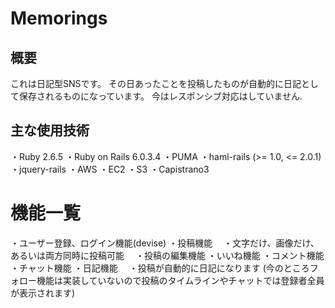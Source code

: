# Memorings
## 概要
これは日記型SNSです。
その日あったことを投稿したものが自動的に日記として保存されるものになっています。
今はレスポンシブ対応はしていません.  
## 主な使用技術  
・Ruby 2.6.5
・Ruby on Rails 6.0.3.4
・PUMA
・haml-rails (>= 1.0, <= 2.0.1)
・jquery-rails
・AWS
  ・EC2
  ・S3
・Capistrano3  
# 機能一覧  
・ユーザー登録、ログイン機能(devise)
・投稿機能
　・文字だけ、画像だけ、あるいは両方同時に投稿可能
　・投稿の編集機能
・いいね機能
・コメント機能
・チャット機能
・日記機能
　・投稿が自動的に日記になります
(今のところフォロー機能は実装していないので投稿のタイムラインやチャットでは登録者全員が表示されます)
